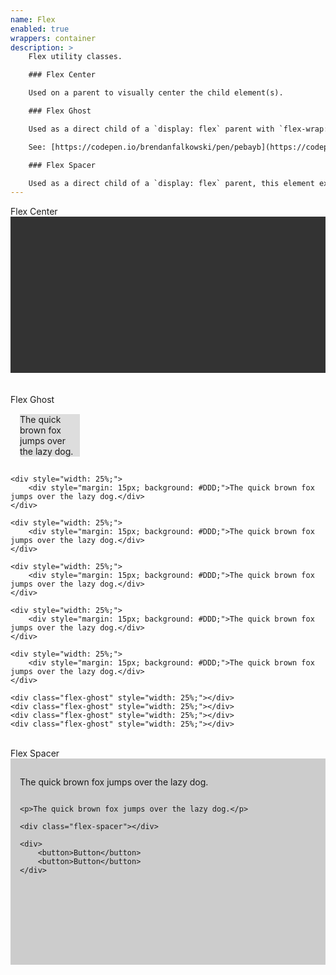```yaml
---
name: Flex
enabled: true
wrappers: container
description: >
    Flex utility classes.

    ### Flex Center

    Used on a parent to visually center the child element(s).

    ### Flex Ghost

    Used as a direct child of a `display: flex` parent with `flex-wrap: wrap`, add as many instances of this element as (n-1) items fit along the main axis. This prevents an uneven number of items on the last row/column from being distributed unlike other rows/columns.

    See: [https://codepen.io/brendanfalkowski/pen/pebayb](https://codepen.io/brendanfalkowski/pen/pebayb)

    ### Flex Spacer

    Used as a direct child of a `display: flex` parent, this element expands to fill the available space along the main axis.
---
```


<div class="dd-heading">Flex Center</div>

<div class="flex-center" style="height: 250px; background: #333;">
    <img src="//placehold.it/100x100" alt="">
</div>

<br>
<br>

<div class="dd-heading">Flex Ghost</div>

<div style="display: flex; flex-wrap: wrap; justify-content: space-between;">
    <div style="width: 25%;">
        <div style="margin: 15px; background: #DDD;">The quick brown fox jumps over the lazy dog.</div>
    </div>

    <div style="width: 25%;">
        <div style="margin: 15px; background: #DDD;">The quick brown fox jumps over the lazy dog.</div>
    </div>

    <div style="width: 25%;">
        <div style="margin: 15px; background: #DDD;">The quick brown fox jumps over the lazy dog.</div>
    </div>

    <div style="width: 25%;">
        <div style="margin: 15px; background: #DDD;">The quick brown fox jumps over the lazy dog.</div>
    </div>

    <div style="width: 25%;">
        <div style="margin: 15px; background: #DDD;">The quick brown fox jumps over the lazy dog.</div>
    </div>

    <div style="width: 25%;">
        <div style="margin: 15px; background: #DDD;">The quick brown fox jumps over the lazy dog.</div>
    </div>

    <div class="flex-ghost" style="width: 25%;"></div>
    <div class="flex-ghost" style="width: 25%;"></div>
    <div class="flex-ghost" style="width: 25%;"></div>
    <div class="flex-ghost" style="width: 25%;"></div>
</div>

<br>

<div class="dd-heading">Flex Spacer</div>

<div style="display: flex; flex-direction: column; height: 300px; padding: 15px; background: #CCC;">
    <p>The quick brown fox jumps over the lazy dog.</p>

    <p>The quick brown fox jumps over the lazy dog.</p>

    <div class="flex-spacer"></div>

    <div>
        <button>Button</button>
        <button>Button</button>
    </div>
</div>
